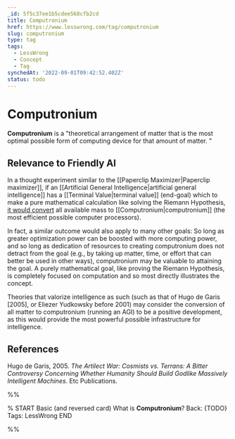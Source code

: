 ```yaml
---
_id: 5f5c37ee1b5cdee568cfb2cd
title: Computronium
href: https://www.lesswrong.com/tag/computronium
slug: computronium
type: tag
tags:
  - LessWrong
  - Concept
  - Tag
synchedAt: '2022-09-01T09:42:52.402Z'
status: todo
---
```


# Computronium

**Computronium** is a "theoretical arrangement of matter that is the most optimal possible form of computing device for that amount of matter. "

## Relevance to Friendly AI

In a thought experiment similar to the [[Paperclip Maximizer|Paperclip maximizer]], if an [[Artificial General Intelligence|artificial general intelligence]] has a [[Terminal Value|terminal value]] (end-goal) which to make a pure mathematical calculation like solving the Riemann Hypothesis, [it would convert](http://intelligence.org/upload/CFAI/design/generic.html#glossary_riemann_hypothesis_catastrophe) all available mass to [[Computronium|computronium]] (the most efficient possible computer processors).

In fact, a similar outcome would also apply to many other goals: So long as greater optimization power can be boosted with more computing power, and so long as dedication of resources to creating computronium does not detract from the goal (e.g., by taking up matter, time, or effort that can better be used in other ways), computronium may be valuable to attaining the goal. A purely mathematical goal, like proving the Riemann Hypothesis, is completely focused on computation and so most directly illustrates the concept.

Theories that valorize intelligence as such (such as that of Hugo de Garis \[2005\], or Eliezer Yudkowsky before 2001) may consider the conversion of all matter to computronium (running an AGI) to be a positive development, as this would provide the most powerful possible infrastructure for intelligence.

## References

Hugo de Garis, 2005. *The Artilect War: Cosmists vs. Terrans: A Bitter Controversy Concerning Whether Humanity Should Build Godlike Massively Intelligent Machines*. Etc Publications.


%%

% START
Basic (and reversed card)
What is **Computronium**?
Back: {TODO}
Tags: LessWrong
END
<!--ID: 1663157030949-->


%%
	
